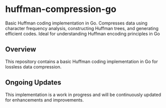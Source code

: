 # huffman-compression-go

Basic Huffman coding implementation in Go. Compresses data using character frequency analysis, constructing Huffman trees, and generating efficient codes. Ideal for understanding Huffman encoding principles in Go


## Overview

This repository contains a basic Huffman coding implementation in Go for lossless data compression.

## Ongoing Updates

This implementation is a work in progress and will be continuously updated for enhancements and improvements.


